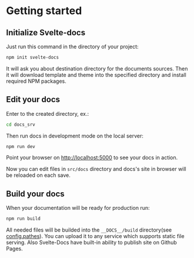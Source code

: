 # Getting started

## Initialize Svelte-docs

Just run this command in the directory of your project:

```bash
npm init svelte-docs
```

It will ask you about destination directory for the documents sources. Then it will download template and theme into the specified directory and install required NPM packages.

## Edit your docs

Enter to the created directory, ex.:

```bash
cd docs_srv
```

Then run docs in development mode on the local server:

```bash
npm run dev
```

Point your browser on [http://localhost:5000](http://localhost:5000) to see your docs in action.

Now you can edit files in `src/docs` directory and docs's site in browser will be reloaded on each save. 

## Build your docs

When your documentation will be ready for production run:

```bash
npm run build
```

All needed files will be builded into the `__DOCS__/build` directory(see [config.pathes](config/pathes)). You can upload it to any service which supports static file serving. Also Svelte-Docs have built-in ability to publish site on Github Pages.